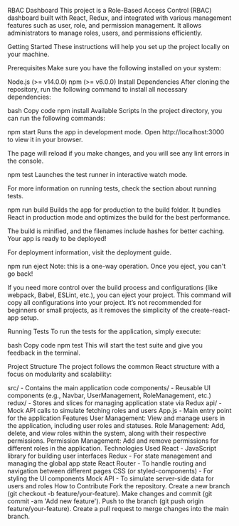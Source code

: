 RBAC Dashboard
This project is a Role-Based Access Control (RBAC) dashboard built with React, Redux, and integrated with various management features such as user, role, and permission management. It allows administrators to manage roles, users, and permissions efficiently.

Getting Started
These instructions will help you set up the project locally on your machine.

Prerequisites
Make sure you have the following installed on your system:

Node.js (>= v14.0.0)
npm (>= v6.0.0)
Install Dependencies
After cloning the repository, run the following command to install all necessary dependencies:

bash
Copy code
npm install
Available Scripts
In the project directory, you can run the following commands:

npm start
Runs the app in development mode.
Open http://localhost:3000 to view it in your browser.

The page will reload if you make changes, and you will see any lint errors in the console.

npm test
Launches the test runner in interactive watch mode.

For more information on running tests, check the section about running tests.

npm run build
Builds the app for production to the build folder.
It bundles React in production mode and optimizes the build for the best performance.

The build is minified, and the filenames include hashes for better caching.
Your app is ready to be deployed!

For deployment information, visit the deployment guide.

npm run eject
Note: this is a one-way operation. Once you eject, you can't go back!

If you need more control over the build process and configurations (like webpack, Babel, ESLint, etc.), you can eject your project. This command will copy all configurations into your project. It’s not recommended for beginners or small projects, as it removes the simplicity of the create-react-app setup.

Running Tests
To run the tests for the application, simply execute:

bash
Copy code
npm test
This will start the test suite and give you feedback in the terminal.

Project Structure
The project follows the common React structure with a focus on modularity and scalability:

src/ - Contains the main application code
components/ - Reusable UI components (e.g., Navbar, UserManagement, RoleManagement, etc.)
redux/ - Stores and slices for managing application state via Redux
api/ - Mock API calls to simulate fetching roles and users
App.js - Main entry point for the application
Features
User Management: View and manage users in the application, including user roles and statuses.
Role Management: Add, delete, and view roles within the system, along with their respective permissions.
Permission Management: Add and remove permissions for different roles in the application.
Technologies Used
React - JavaScript library for building user interfaces
Redux - For state management and managing the global app state
React Router - To handle routing and navigation between different pages
CSS (or styled-components) - For styling the UI components
Mock API - To simulate server-side data for users and roles
How to Contribute
Fork the repository.
Create a new branch (git checkout -b feature/your-feature).
Make changes and commit (git commit -am 'Add new feature').
Push to the branch (git push origin feature/your-feature).
Create a pull request to merge changes into the main branch.

